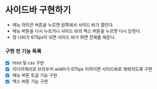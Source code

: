 # 사이드바 구현하기

- 메뉴 아이콘 버튼을 누르면 왼쪽에서 사이드 바가 열린다.
- 메뉴 버튼을 다시 누르거나 사이드 바의 엑스 버튼을 누르면 다시 닫힌다.
- 창 너비가 675px이 되면 사이드 바가 화면 전체를 채운다.

### 구현 전 기능 목록

- [x] html 및 css 구현
- [x] 미디어쿼리로 브라우저 width가 675px 이하이면 사이드바로 채워지도록 구현
- [x] 메뉴 버튼 토글 기능 구현
- [x] 엑스 버튼 기능 구현
